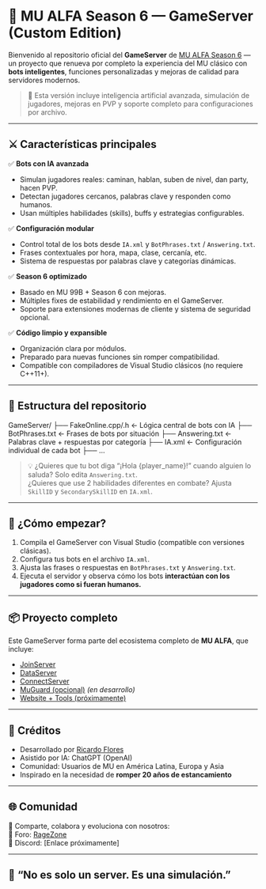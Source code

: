 # 💎 MU ALFA Season 6 — GameServer (Custom Edition)

Bienvenido al repositorio oficial del **GameServer** de [MU ALFA Season 6](https://github.com/creadormu) — un proyecto que renueva por completo la experiencia del MU clásico con **bots inteligentes**, funciones personalizadas y mejoras de calidad para servidores modernos.

> 🧠 Esta versión incluye inteligencia artificial avanzada, simulación de jugadores, mejoras en PVP y soporte completo para configuraciones por archivo.

---

## ⚔️ Características principales

✅ **Bots con IA avanzada**  
- Simulan jugadores reales: caminan, hablan, suben de nivel, dan party, hacen PVP.  
- Detectan jugadores cercanos, palabras clave y responden como humanos.  
- Usan múltiples habilidades (skills), buffs y estrategias configurables.

✅ **Configuración modular**  
- Control total de los bots desde `IA.xml` y `BotPhrases.txt` / `Answering.txt`.  
- Frases contextuales por hora, mapa, clase, cercanía, etc.  
- Sistema de respuestas por palabras clave y categorías dinámicas.

✅ **Season 6 optimizado**  
- Basado en MU 99B + Season 6 con mejoras.  
- Múltiples fixes de estabilidad y rendimiento en el GameServer.  
- Soporte para extensiones modernas de cliente y sistema de seguridad opcional.

✅ **Código limpio y expansible**  
- Organización clara por módulos.  
- Preparado para nuevas funciones sin romper compatibilidad.  
- Compatible con compiladores de Visual Studio clásicos (no requiere C++11+).

---

## 📁 Estructura del repositorio
GameServer/
├── FakeOnline.cpp/.h ← Lógica central de bots con IA
├── BotPhrases.txt ← Frases de bots por situación
├── Answering.txt ← Palabras clave + respuestas por categoría
├── IA.xml ← Configuración individual de cada bot
├── ...


> 💡 ¿Quieres que tu bot diga “¡Hola {player_name}!” cuando alguien lo saluda? Solo edita `Answering.txt`.  
> ¿Quieres que use 2 habilidades diferentes en combate? Ajusta `SkillID` y `SecondarySkillID` en `IA.xml`.

---

## 🚀 ¿Cómo empezar?

1. Compila el GameServer con Visual Studio (compatible con versiones clásicas).
2. Configura tus bots en el archivo `IA.xml`.
3. Ajusta las frases o respuestas en `BotPhrases.txt` y `Answering.txt`.
4. Ejecuta el servidor y observa cómo los bots **interactúan con los jugadores como si fueran humanos.**

---

## 📦 Proyecto completo

Este GameServer forma parte del ecosistema completo de **MU ALFA**, que incluye:

- [JoinServer](https://github.com/creadormu/JoinServer)
- [DataServer](https://github.com/creadormu/DataServer)
- [ConnectServer](https://github.com/creadormu/ConnectServer)
- [MuGuard (opcional)](https://github.com/creadormu/MuGuard) *(en desarrollo)*
- [Website + Tools (próximamente)]()

---

## 🤖 Créditos

- Desarrollado por [Ricardo Flores](https://github.com/creadormu)  
- Asistido por IA: ChatGPT (OpenAI)  
- Comunidad: Usuarios de MU en América Latina, Europa y Asia  
- Inspirado en la necesidad de **romper 20 años de estancamiento**

---

## 🌐 Comunidad

💬 Comparte, colabora y evoluciona con nosotros:  
📌 Foro: [RageZone](https://ragezone.com)  
📌 Discord: [Enlace próximamente]

---

## 🧠 “No es solo un server. Es una simulación.”  

